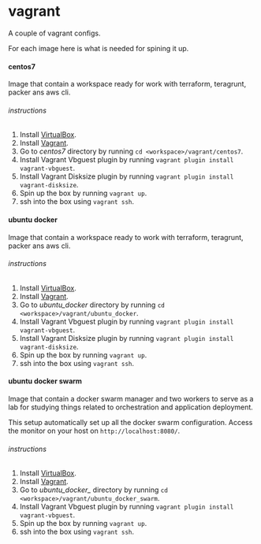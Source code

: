 # vagrant
A couple of vagrant configs.

For each image here is what is needed for spining it up.

#### centos7
Image that contain a workspace ready for work with terraform, teragrunt, packer ans aws cli.
###### instructions
1. Install [VirtualBox](https://www.virtualbox.org/wiki/Downloads).
1. Install [Vagrant](https://www.vagrantup.com/downloads.html).
1. Go to *centos7* directory by running `cd <workspace>/vagrant/centos7`.
1. Install Vagrant Vbguest plugin by running `vagrant plugin install vagrant-vbguest`.
1. Install Vagrant Disksize plugin by running `vagrant plugin install vagrant-disksize`.
1. Spin up the box by running `vagrant up`.
1. ssh into the box using `vagrant ssh`.

#### ubuntu docker
Image that contain a workspace ready to work with terraform, teragrunt, packer ans aws cli.
###### instructions
1. Install [VirtualBox](https://www.virtualbox.org/wiki/Downloads).
1. Install [Vagrant](https://www.vagrantup.com/downloads.html).
1. Go to *ubuntu_docker* directory by running `cd <workspace>/vagrant/ubuntu_docker`.
1. Install Vagrant Vbguest plugin by running `vagrant plugin install vagrant-vbguest`.
1. Install Vagrant Disksize plugin by running `vagrant plugin install vagrant-disksize`.
1. Spin up the box by running `vagrant up`.
1. ssh into the box using `vagrant ssh`.


#### ubuntu docker swarm
Image that contain a docker swarm manager and two workers to serve as a lab for studying things related to orchestration and application deployment.

This setup automatically set up all the docker swarm configuration.
Access the monitor on your host on `http://localhost:8080/`.
###### instructions
1. Install [VirtualBox](https://www.virtualbox.org/wiki/Downloads).
1. Install [Vagrant](https://www.vagrantup.com/downloads.html).
1. Go to *ubuntu_docker_* directory by running `cd <workspace>/vagrant/ubuntu_docker_swarm`.
1. Install Vagrant Vbguest plugin by running `vagrant plugin install vagrant-vbguest`.
1. Spin up the box by running `vagrant up`.
1. ssh into the box using `vagrant ssh`.